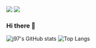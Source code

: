 <img src="https://capsule-render.vercel.app/api?type=waving&color=timeAuto&height=300&section=header&text=j97%20hub&fontSize=90" />
<a href="https://hits.seeyoufarm.com"><img src="https://hits.seeyoufarm.com/api/count/incr/badge.svg?url=https%3A%2F%2Fgithub.com%2Fgs041%2Fhit-counter&count_bg=%23AFBAA6&title_bg=%23555555&icon=glassdoor.svg&icon_color=%23E7E7E7&title=Visited&edge_flat=false"/></a>

### Hi there 👋

![j97's GitHub stats](https://github-readme-stats.vercel.app/api?username=gs041)
![Top Langs](https://github-readme-stats.vercel.app/api/top-langs/?username=gs041)

